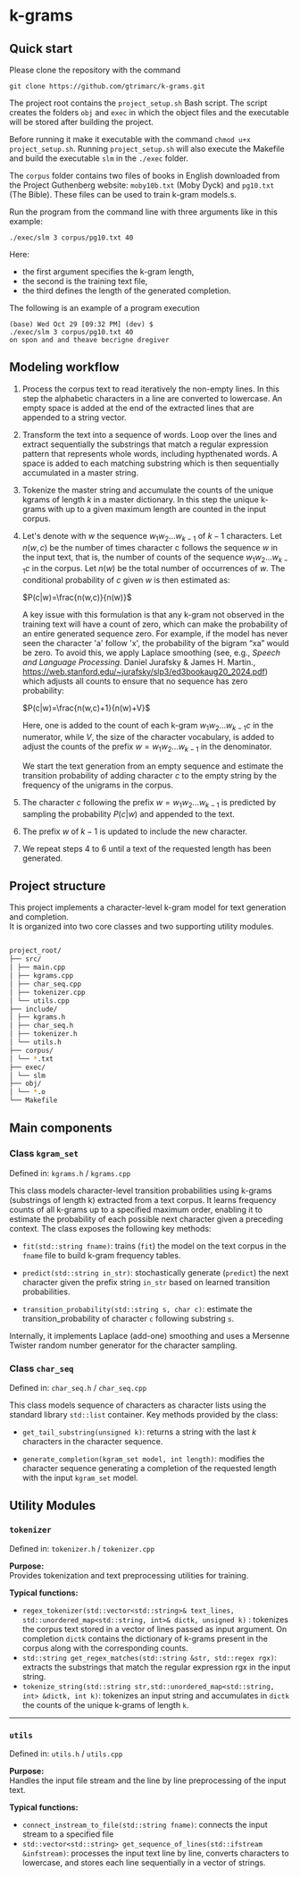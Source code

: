 # k-grams

## Quick start

Please clone the repository with the command

    git clone https://github.com/gtrimarc/k-grams.git

The project root contains the `project_setup.sh` Bash script. The script creates the 
folders `obj` and `exec` in which the object files and the executable will be 
stored after building the project. 

Before running it make it executable with the command `chmod u+x project_setup.sh`. Running `project_setup.sh` will also execute the Makefile and build the executable `slm` in the `./exec` folder. 

The `corpus` folder contains two 
files of books in English downloaded from the Project Guthenberg website: `moby10b.txt` (Moby Dyck) and `pg10.txt` (The Bible). These files can be used to train k-gram models.s. 

Run the program from the command line with three arguments like in this example:

    ./exec/slm 3 corpus/pg10.txt 40

Here:
* the first argument specifies the k-gram length,
* the second is the training text file,
* the third defines the length of the generated completion.

The following is an example of a program execution

    (base) Wed Oct 29 [09:32 PM] (dev) $  
    ./exec/slm 3 corpus/pg10.txt 40
    on spon and and theave becrigne dregiver


## Modeling workflow

1. Process the corpus text to read iteratively the non-empty lines. 
In this step the alphabetic characters in a line are converted to lowercase. 
An empty space is added at the end of the extracted lines that are appended 
to a string vector.  

2. Transform the text into a sequence of words. Loop over the lines and extract 
sequentially the substrings that match a regular expression pattern that represents 
whole words, including hypthenated words. A space is added to each matching
substring which is then sequentially accumulated in a master string.  

3. Tokenize the master string and accumulate the counts of the unique kgrams 
of length $k$ in a master dictionary. In this step the unique k-grams
with up to a given maximum length are counted in the input corpus.

4. Let's denote with $w$ the sequence $w_{1}w_{2} \ldots w_{k-1}$ of $k-1$ 
characters. Let $n(w,c)$ be the number of times character c follows the sequence $w$ in the input
 text, that is, the number of counts of the sequence $w_{1}w_{2} \ldots w_{k-1}c$ in the corpus.
 Let $n(w)$ be the total number of occurrences of $w$. The conditional probability of $c$ given $w$
 is then estimated as:

    $P(c|w)=\frac{n(w,c)}{n(w)}$

    A key issue with this formulation is that any k-gram not observed in the training text will have a 
count of zero, which can make the probability of an entire generated sequence zero.
For example, if the model has never seen the character 'a' follow 'x', the probability of the bigram “xa” would be zero.
To avoid this, we apply Laplace smoothing (see, e.g., *Speech and Language Processing.* Daniel Jurafsky & James H. Martin., 
https://web.stanford.edu/~jurafsky/slp3/ed3bookaug20_2024.pdf) which adjusts all counts to ensure that no sequence has zero probability:

    $P(c|w)=\frac{n(w,c)+1}{n(w)+V}$

    Here, one is added to the count of each k-gram $w_{1}w_{2} \ldots w_{k-1}c$ in the numerator, while $V$, 
the size of the character vocabulary, is added to adjust the counts of the prefix $w=w_{1}w_{2} \ldots w_{k-1}$
in the denominator.

    We start the text generation from an empty sequence and estimate the transition probability of adding
character $c$ to the empty string by the frequency of the unigrams in the corpus.

5. The character $c$ following the prefix $w=w_{1}w_{2} \ldots w_{k-1}$ is predicted by sampling the probability $P(c|w)$ and
appended to the text. 

6. The prefix $w$ of $k-1$ is updated to include the new character.

7. We repeat steps 4 to 6 until a text of the requested length has been generated.



## Project structure

This project implements a character-level k-gram model for text generation and completion.  
It is organized into two core classes and two supporting utility modules.

```bash

project_root/
├── src/
│ ├── main.cpp
│ ├── kgrams.cpp
│ ├── char_seq.cpp
│ ├── tokenizer.cpp
│ └── utils.cpp
├── include/
│ ├── kgrams.h
│ ├── char_seq.h
│ ├── tokenizer.h
│ └── utils.h
├── corpus/
│ └── *.txt
├── exec/
│ └── slm
├── obj/
│ └── *.o
└── Makefile
```

## Main components

### Class `kgram_set`
Defined in: `kgrams.h` / `kgrams.cpp`

This class models character-level transition probabilities using k-grams (substrings of length k) extracted from a text corpus. It learns frequency counts of all k-grams up to a specified maximum order, enabling it to estimate the probability of each possible next character given a preceding context. The class exposes the following key methods:

* `fit(std::string fname)`: trains (`fit`) the model on the text corpus in the `fname` file to build k-gram frequency tables.

* `predict(std::string in_str)`: stochastically generate (`predict`) the next character given the prefix string `in_str` based on learned transition probabilities.

* `transition_probability(std::string s, char c)`: estimate the transition_probability of character `c` following substring `s`.


Internally, it implements Laplace (add-one) smoothing and uses a Mersenne Twister random number generator for the character sampling.

### Class `char_seq`
Defined in: `char_seq.h` / `char_seq.cpp`

This class models sequence of characters as character lists using the standard library `std::list` container. Key methods provided by the class:

* `get_tail_substring(unsigned k)`: returns a string with the last *k* characters in the character sequence.

* `generate_completion(kgram_set model, int length)`: modifies the character sequence generating a completion of the requested length with the input `kgram_set` model. 


## Utility Modules

### `tokenizer`
Defined in: `tokenizer.h` / `tokenizer.cpp`

**Purpose:**  
Provides tokenization and text preprocessing utilities for training.  

**Typical functions:**
- `regex_tokenizer(std::vector<std::string>& text_lines, std::unordered_map<std::string, int>& dictk, unsigned k)` : tokenizes the corpus text stored in a vector of lines passed as input argument. On completion `dictk` contains the dictionary of k-grams present in the corpus along with the corresponding counts.
- `std::string get_regex_matches(std::string &str, std::regex rgx)`: extracts the substrings that match the regular expression rgx in the input string.
- `tokenize_string(std::string str,std::unordered_map<std::string, int> &dictk, int k)`: tokenizes an input string and accumulates in `dictk` the counts of the unique k-grams of length `k`.

---

### `utils`
Defined in: `utils.h` / `utils.cpp`

**Purpose:**  
Handles the input file stream and the line by line preprocessing of the input text.

**Typical functions:**
- `connect_instream_to_file(std::string fname)`: connects the input stream to a specified file
- `std::vector<std::string> get_sequence_of_lines(std::ifstream &infstream)`: processes 
the input text line by line, converts characters to lowercase, and stores each line sequentially
in a vector of strings.
